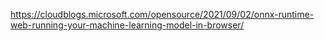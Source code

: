 https://cloudblogs.microsoft.com/opensource/2021/09/02/onnx-runtime-web-running-your-machine-learning-model-in-browser/
